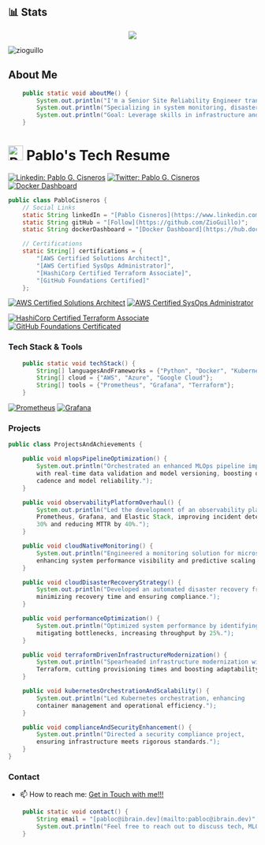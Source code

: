 ## 📊 Stats

<p align="center">
    <a href="https://github.com/ZioGuillo">
        <img src="https://github-readme-streak-stats.herokuapp.com/?user=ZioGuillo&theme=dark" />
    </a>
</p>

<p align="left"> <img src="https://komarev.com/ghpvc/?username=zioguillo&label=Profile%20views&color=0e75b6&style=flat" alt="zioguillo" /></p>

## About Me
```java
    public static void aboutMe() {
        System.out.println("I'm a Senior Site Reliability Engineer transitioning towards MLOps.");
        System.out.println("Specializing in system monitoring, disaster recovery, and automation.");
        System.out.println("Goal: Leverage skills in infrastructure and DevOps for scalable ML systems.");
    }
```

# <img src="https://0.gravatar.com/avatar/d55e81fb25733c2d8920acf3a933fb4077603122e852c734bd2208480d76871e?size=256" alt="Pablo's Photo" width="30" height="30"> Pablo's Tech Resume

[![Linkedin: Pablo G. Cisneros](https://img.shields.io/badge/Pablo_Cisneros-blue?style=flat-square&logo=Linkedin&logoColor=white&link=https://www.linkedin.com/in/pablocisneros/)](https://www.linkedin.com/in/pablocisneros/)
[![Twitter: Pablo G. Cisneros](https://img.shields.io/twitter/follow/zioguillo?style=social)](https://twitter.com/zioguillo)
[![Docker Dashboard](https://img.shields.io/badge/Docker_Dashboard-2496ED?style=flat-square&logo=docker)](https://hub.docker.com/repositories/pcisnerp)

```java
public class PabloCisneros {
    // Social Links
    static String linkedIn = "[Pablo Cisneros](https://www.linkedin.com/in/pablocisneros/)";
    static String gitHub = "[Follow](https://github.com/ZioGuillo)";
    static String dockerDashboard = "[Docker Dashboard](https://hub.docker.com/repositories/pcisnerp)";

    // Certifications
    static String[] certifications = {
        "[AWS Certified Solutions Architect]",
        "[AWS Certified SysOps Administrator]",
        "[HashiCorp Certified Terraform Associate]",
        "[GitHub Foundations Certified]"
    };
```
[![AWS Certified Solutions Architect](https://img.shields.io/badge/AWS_Certified_Solutions_Architect-232F3E?style=flat-square&logo=amazon-aws)](https://www.credly.com/badges/fc1d24ea-13d9-42b8-980f-66b73d23450b/public_url)
[![AWS Certified SysOps Administrator](https://img.shields.io/badge/AWS_Certified_SysOps_Administrator-232F3E?style=flat-square&logo=amazon-aws)](https://www.credly.com/badges/c40c938f-a645-41f2-8a2c-a7e4dc170baf/public_url)

[![HashiCorp Certified Terraform Associate](https://img.shields.io/badge/HashiCorp%20Certified%20Terraform-8A2BE2?style=flat-square&logo=terraform)](https://www.credly.com/badges/b8dc7080-e537-4918-941e-bd2c14ecacf2/public_url)
[![GitHub Foundations Certificated](https://img.shields.io/badge/Github%20Foundations%20Certificated-8A2BE2?style=flat-square&logo=github)](https://www.credly.com/badges/658b26c9-74a0-4da7-a119-6bead783867c/public_url)

### Tech Stack & Tools

```java
    public static void techStack() {
        String[] languagesAndFrameworks = {"Python", "Docker", "Kubernetes"};
        String[] cloud = {"AWS", "Azure", "Google Cloud"};
        String[] tools = {"Prometheus", "Grafana", "Terraform"};
    }
```
[![Prometheus](https://img.shields.io/badge/Prometheus-E6522C?style=flat-square&logo=prometheus)](https://prometheus.io/)
[![Grafana](https://img.shields.io/badge/Grafana-F46800?style=flat-square&logo=grafana)](https://grafana.com/)

### Projects

```java
public class ProjectsAndAchievements {

    public void mlopsPipelineOptimization() {
        System.out.println("Orchestrated an enhanced MLOps pipeline improving CI/CD
        with real-time data validation and model versioning, boosting deployment
        cadence and model reliability.");
    }

    public void observabilityPlatformOverhaul() {
        System.out.println("Led the development of an observability platform using
        Prometheus, Grafana, and Elastic Stack, improving incident detection by
        30% and reducing MTTR by 40%.");
    }

    public void cloudNativeMonitoring() {
        System.out.println("Engineered a monitoring solution for microservices,
        enhancing system performance visibility and predictive scaling.");
    }

    public void cloudDisasterRecoveryStrategy() {
        System.out.println("Developed an automated disaster recovery framework,
        minimizing recovery time and ensuring compliance.");
    }

    public void performanceOptimization() {
        System.out.println("Optimized system performance by identifying and
        mitigating bottlenecks, increasing throughput by 25%.");
    }

    public void terraformDrivenInfrastructureModernization() {
        System.out.println("Spearheaded infrastructure modernization with
        Terraform, cutting provisioning times and boosting adaptability.");
    }

    public void kubernetesOrchestrationAndScalability() {
        System.out.println("Led Kubernetes orchestration, enhancing
        container management and operational efficiency.");
    }

    public void complianceAndSecurityEnhancement() {
        System.out.println("Directed a security compliance project,
        ensuring infrastructure meets rigorous standards.");
    }
}
```

### Contact

- 📫 How to reach me: [Get in Touch with me!!!](mailto:pabloc@ibrain.dev)

```java
    public static void contact() {
        String email = "[pabloc@ibrain.dev](mailto:pabloc@ibrain.dev)";
        System.out.println("Feel free to reach out to discuss tech, MLOps, or collaborations.");
    }
```
